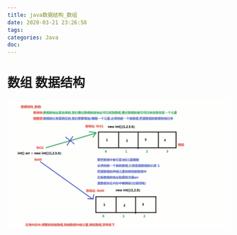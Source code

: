 ```yaml
---
title: java数据结构_数组
date: 2020-03-21 23:26:58
tags:
categories: Java
doc:
---
```


# 数组 数据结构

![1584804430021](/images/javawz/1584804430021.png)